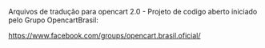 Arquivos de tradução para opencart 2.0 - Projeto de codigo aberto iniciado pelo Grupo OpencartBrasil:

https://www.facebook.com/groups/opencart.brasil.oficial/


